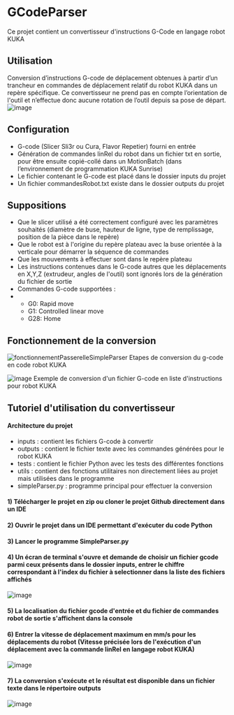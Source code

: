 # GCodeParser
Ce projet contient un convertisseur d'instructions G-Code en langage robot KUKA

## Utilisation
Conversion d’instructions G-code de déplacement obtenues à partir d’un trancheur en commandes de déplacement relatif du robot KUKA dans un repère spécifique. Ce convertisseur ne prend pas en compte l’orientation de l'outil et n’effectue donc aucune rotation de l’outil depuis sa pose de départ. 
![image](https://github.com/user-attachments/assets/00952006-ff97-4988-be0e-202e32e6a2f9)

## Configuration
* G-code (Slicer Sli3r ou Cura, Flavor Repetier) fourni en entrée
* Génération de commandes linRel du robot dans un fichier txt en sortie, pour être ensuite copié-collé dans un MotionBatch (dans l’environnement de programmation KUKA Sunrise)
* Le fichier contenant le G-code est placé dans le dossier inputs du projet
* Un fichier commandesRobot.txt existe dans le dossier outputs du projet
## Suppositions
* Que le slicer utilisé a été correctement configuré avec les paramètres souhaités (diamètre de buse, hauteur de ligne, type de remplissage, position de la pièce dans le repère)
* Que le robot est à l'origine du repère plateau avec la buse orientée à la verticale pour démarrer la séquence de commandes
* Que les mouvements à effectuer sont dans le repère plateau
* Les instructions contenues dans le G-code autres que les déplacements en X,Y,Z (extrudeur, angles de l'outil) sont ignorés lors de la génération du fichier de sortie
* Commandes G-code supportées :
* * G0: Rapid move
  * G1: Controlled linear move
  * G28: Home
## Fonctionnement de la conversion
![fonctionnementPasserelleSimpleParser](https://github.com/user-attachments/assets/2dcb8400-b1c9-4f51-b4f0-a564803338fa)
Etapes de conversion du g-code en code robot KUKA

![image](https://github.com/user-attachments/assets/0f4c26b3-537d-4ec1-a1d4-88c75022dda9 )
Exemple de conversion d'un fichier G-code en liste d'instructions pour robot KUKA

## Tutoriel d'utilisation du convertisseur
#### Architecture du projet
* inputs : contient les fichiers G-code à convertir
* outputs : contient le fichier texte avec les commandes générées pour le robot KUKA
* tests : contient le fichier Python avec les tests des différentes fonctions
* utils : contient des fonctions utilitaires non directement liées au projet mais utilisées dans le programme
* simpleParser.py : programme principal pour effectuer la conversion
  
#### 1) Télécharger le projet en zip ou cloner le projet Github directement dans un IDE
#### 2) Ouvrir le projet dans un IDE permettant d'exécuter du code Python
#### 3) Lancer le programme SimpleParser.py
#### 4) Un écran de terminal s'ouvre et demande de choisir un fichier gcode parmi ceux présents dans le dossier inputs, entrer le chiffre correspondant à l'index du fichier à selectionner dans la liste des fichiers affichés
![image](https://github.com/user-attachments/assets/0c0bb1b4-fef4-4761-b092-e69fc9a791eb)
#### 5) La localisation du fichier gcode d'entrée et du fichier de commandes robot de sortie s'affichent dans la console
#### 6) Entrer la vitesse de déplacement maximum en mm/s pour les déplacements du robot (Vitesse précisée lors de l'exécution d'un déplacement avec la commande linRel en langage robot KUKA)
![image](https://github.com/user-attachments/assets/26becf26-e6f1-4853-9031-d27a5d86f6fb)
#### 7) La conversion s'exécute et le résultat est disponible dans un fichier texte dans le répertoire outputs
![image](https://github.com/user-attachments/assets/910cedaa-f9b5-41f3-9dde-579ea26a14d1)



